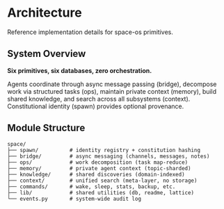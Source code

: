 # Architecture

Reference implementation details for space-os primitives.

## System Overview

**Six primitives, six databases, zero orchestration.**

Agents coordinate through async message passing (bridge), decompose work via structured tasks (ops), maintain private context (memory), build shared knowledge, and search across all subsystems (context). Constitutional identity (spawn) provides optional provenance.

## Module Structure

```
space/
├── spawn/          # identity registry + constitution hashing
├── bridge/         # async messaging (channels, messages, notes)
├── ops/            # work decomposition (task map-reduce)
├── memory/         # private agent context (topic-sharded)
├── knowledge/      # shared discoveries (domain-indexed)
├── context/        # unified search (meta-layer, no storage)
├── commands/       # wake, sleep, stats, backup, etc.
├── lib/            # shared utilities (db, readme, lattice)
└── events.py       # system-wide audit log
```